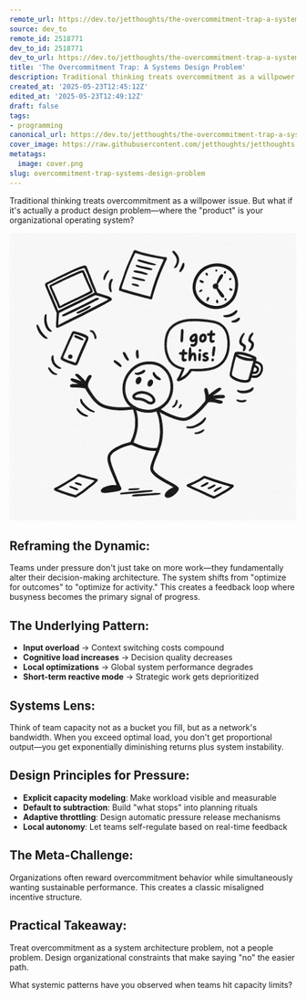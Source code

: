 ```yaml
---
remote_url: https://dev.to/jetthoughts/the-overcommitment-trap-a-systems-design-problem-57kl
source: dev_to
remote_id: 2518771
dev_to_id: 2518771
dev_to_url: https://dev.to/jetthoughts/the-overcommitment-trap-a-systems-design-problem-57kl
title: 'The Overcommitment Trap: A Systems Design Problem'
description: Traditional thinking treats overcommitment as a willpower issue. But what if it's actually a product...
created_at: '2025-05-23T12:45:12Z'
edited_at: '2025-05-23T12:49:12Z'
draft: false
tags:
- programming
canonical_url: https://dev.to/jetthoughts/the-overcommitment-trap-a-systems-design-problem-57kl
cover_image: https://raw.githubusercontent.com/jetthoughts/jetthoughts.github.io/master/content/blog/overcommitment-trap-systems-design-problem/cover.png
metatags:
  image: cover.png
slug: overcommitment-trap-systems-design-problem
---
```

Traditional thinking treats overcommitment as a willpower issue. But what if it's actually a product design problem—where the "product" is your organizational operating system?

![man with multiple distractions](file_0.png)

## Reframing the Dynamic:
Teams under pressure don't just take on more work—they fundamentally alter their decision-making architecture. The system shifts from "optimize for outcomes" to "optimize for activity." This creates a feedback loop where busyness becomes the primary signal of progress.

## The Underlying Pattern:

- **Input overload** → Context switching costs compound
- **Cognitive load increases** → Decision quality decreases
- **Local optimizations** → Global system performance degrades
- **Short-term reactive mode** → Strategic work gets deprioritized

## Systems Lens:

Think of team capacity not as a bucket you fill, but as a network's bandwidth. When you exceed optimal load, you don't get proportional output—you get exponentially diminishing returns plus system instability.

## Design Principles for Pressure:

- **Explicit capacity modeling**: Make workload visible and measurable
- **Default to subtraction**: Build "what stops" into planning rituals  
- **Adaptive throttling**: Design automatic pressure release mechanisms
- **Local autonomy**: Let teams self-regulate based on real-time feedback

## The Meta-Challenge:

Organizations often reward overcommitment behavior while simultaneously wanting sustainable performance. This creates a classic misaligned incentive structure.

## Practical Takeaway:

Treat overcommitment as a system architecture problem, not a people problem. Design organizational constraints that make saying "no" the easier path.

What systemic patterns have you observed when teams hit capacity limits?​​​​​​​​​​​​​​​​